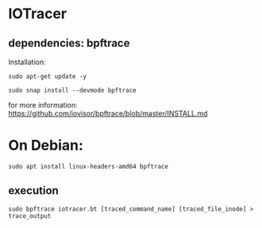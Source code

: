 # IOTracer

## dependencies: bpftrace

Installation:

`sudo apt-get update -y`

`sudo snap install --devmode bpftrace `

for more information: https://github.com/iovisor/bpftrace/blob/master/INSTALL.md

# On Debian:

`sudo apt install linux-headers-amd64 bpftrace`


## execution

`sudo bpftrace iotracer.bt [traced_command_name] [traced_file_inode] > trace_output`

 




